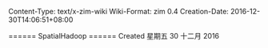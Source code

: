 Content-Type: text/x-zim-wiki
Wiki-Format: zim 0.4
Creation-Date: 2016-12-30T14:06:51+08:00

====== SpatialHadoop ======
Created 星期五 30 十二月 2016

